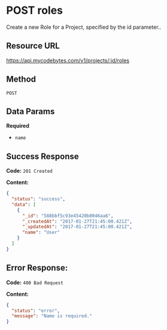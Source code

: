 # POST roles

Create a new Role for a Project, specified by the id parameter..

## Resource URL

<https://api.mycodebytes.com/v1/projects/:id/roles>

## Method

`POST`

## Data Params

**Required**

*   `name`

## Success Response

**Code:** `201 Created`

**Content:**

```json
{
  "status": "success",
  "data": [
    {
      "_id": "588bbf5c93e45420b0046aa6",
      "_createdAt": "2017-01-27T21:45:00.421Z",
      "_updatedAt": "2017-01-27T21:45:00.421Z",
      "name": "User"
    }
  ]
}
```

## Error Response:

**Code:** `400 Bad Request`

**Content:**

```json
{
  "status": "error",
  "message": "Name is required."
}
```
